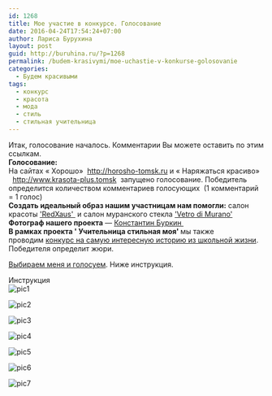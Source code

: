 ```yaml
---
id: 1268
title: Мое участие в конкурсе. Голосование
date: 2016-04-24T17:54:24+07:00
author: Лариса Бурухина
layout: post
guid: http://buruhina.ru/?p=1268
permalink: /budem-krasivymi/moe-uchastie-v-konkurse-golosovanie
categories:
  - Будем красивыми
tags:
  - конкурс
  - красота
  - мода
  - стиль
  - стильная учительница
---
```

<div>
  Итак, голосование началось. Комментарии Вы можете оставить по этим ссылкам.
</div>

<div>
  <strong>Голосование:</strong>
</div>

<div>
  На сайтах « Хорошо»  <a href="http://horosho-tomsk.ru/">http://horosho-tomsk.ru</a> и « Наряжаться красиво»   <a href="http://www.krasota-plus.tomsk/">http://www.krasota-plus.tomsk</a>  запущено голосование. Победитель определится количеством комментариев голосующих  (1 комментарий = 1 голос)
</div>

<div>
</div>

<div>
  <div>
    <strong>Создать идеальный образ нашим участницам нам помогли:</strong> салон красоты <a href="http://redxaus.ru/">'RedXaus' </a> и салон муранского стекла <a href="http://v-murano.ru/">'Vetro di Murano'</a>
  </div>
  
  <div>
  </div>
  
  <div>
    <strong>Фотограф нашего проекта</strong> &#8212; <a href="http://burkinfoto.ru/">Константин Буркин </a>
  </div>
  
  <div>
  </div>
  
  <div>
    <strong>В рамках проекта ' Учительница стильная моя' </strong>мы также проводим <a href="http://krasota-plus.tomsk.ru/help/SHkolnye_istorii/">конкурс на самую интересную историю из школьной жизни</a>. Победителя определит жюри.
  </div>
</div>

[Выбираем меня и голосуем](http://www.krasota-plus.tomsk.ru/Ledi_osen_2015). Ниже инструкция.  
<!--more-->

Инструкция  
![pic1](http://dg56.mycdn.me/image?t=0&bid=834227408340&id=834227408340&plc=WEB&tkn=*3XOiNg2NQPgu-UAV3SBRCGYb-Nk) 

![pic2](http://dg56.mycdn.me/image?t=0&bid=834227409620&id=834227409620&plc=WEB&tkn=*-1TmIcgcqQk_z59MMxnFrqu7lRY) 

![pic3](http://dg56.mycdn.me/image?t=0&bid=834227411668&id=834227411668&plc=WEB&tkn=*5iPklhhBTzXs9BEL7L1cvyvG_F8) 

![pic4](http://dg56.mycdn.me/image?t=0&bid=834227413716&id=834227413716&plc=WEB&tkn=*evUGlbYZpQoUqtPTx8WasU0EdH0) 

![pic5](http://dg56.mycdn.me/image?t=0&bid=834227417300&id=834227417300&plc=WEB&tkn=*2OH4OXw7Kd6Ty7OIGeA_X_iUSMQ) 

![pic6](http://dg56.mycdn.me/image?t=0&bid=834227423444&id=834227423444&plc=WEB&tkn=*JNXbDLMYbJb0JCR2WaSO-AjCTOE) 

![pic7](http://dg56.mycdn.me/image?t=0&bid=834227425236&id=834227425236&plc=WEB&tkn=*3_mUxv07zxeB_eAmhqcjKMDk3ps)